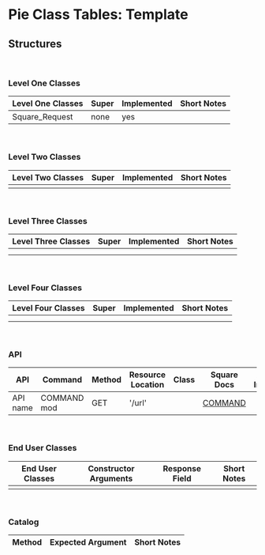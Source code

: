 # Pie Class Tables: Template

## Structures

<br/>

### Level One Classes

| Level One Classes | Super | Implemented | Short Notes |
| ----------------- | ----- | ----------- | ----------- |
| Square_Request    | none  | yes         |

<br/>

### Level Two Classes

| Level Two Classes | Super | Implemented | Short Notes |
| ----------------- | ----- | ----------- | ----------- |
|                   |       |             |

<br/>

### Level Three Classes

| Level Three Classes | Super | Implemented | Short Notes |
| ------------------- | ----- | ----------- | ----------- |
|                     |       |             |
|                     |       |             |

<br/>

### Level Four Classes

| Level Four Classes | Super | Implemented | Short Notes |
| ------------------ | ----- | ----------- | ----------- |
|                    |       |             |
|                    |       |             |

<br/>

### API

| API      | Command     | Method | Resource Location | Class | Square Docs    | Additional Information |
| -------- | ----------- | ------ | ----------------- | ----- | -------------- | ---------------------- |
| API name | COMMAND mod | GET    | '/url'            |       | [COMMAND](url) |

<br/>

### End User Classes

| End User Classes | Constructor Arguments | Response Field | Short Notes |
| ---------------- | --------------------- | -------------- | ----------- |
|                  |                       |                |

<br/>

### Catalog

| Method | Expected Argument | Short Notes |
| ------ | ----------------- | ----------- |
